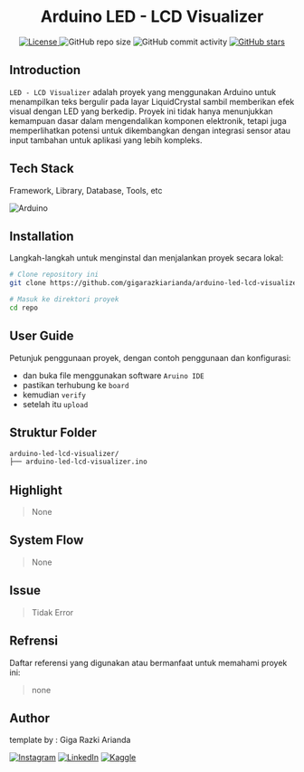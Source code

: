 <h1 align="center">Arduino LED - LCD Visualizer</h1>

<p align="center">
  <a href="LICENSE">
    <img alt="License" src="https://img.shields.io/badge/License-none-lightgrey.svg">
  </a>
  <img alt="GitHub repo size" src="https://img.shields.io/github/repo-size/gigarazkiarianda/arduino-led-lcd-visualizer">
  <img alt="GitHub commit activity" src="https://img.shields.io/github/commit-activity/m/gigarazkiarianda/arduino-led-lcd-visualizer">
  <a href="https://github.com/gigarazkiarianda/arduino-led-lcd-visualizer/stargazers">
    <img alt="GitHub stars" src="https://img.shields.io/github/stars/gigarazkiarianda/arduino-led-lcd-visualizer">
  </a>
</p>


## Introduction
`LED - LCD Visualizer` adalah proyek yang menggunakan Arduino untuk menampilkan teks bergulir pada layar LiquidCrystal sambil memberikan efek visual dengan LED yang berkedip. Proyek ini tidak hanya menunjukkan kemampuan dasar dalam mengendalikan komponen elektronik, tetapi juga memperlihatkan potensi untuk dikembangkan dengan integrasi sensor atau input tambahan untuk aplikasi yang lebih kompleks.

## Tech Stack
Framework, Library, Database, Tools, etc

![Arduino](https://img.shields.io/badge/-Arduino-00979D?style=for-the-badge&logo=Arduino&logoColor=white)

## Installation
Langkah-langkah untuk menginstal dan menjalankan proyek secara lokal:
```bash
# Clone repository ini
git clone https://github.com/gigarazkiarianda/arduino-led-lcd-visualizer.git

# Masuk ke direktori proyek
cd repo
```


## User Guide 
Petunjuk penggunaan proyek, dengan contoh penggunaan dan konfigurasi:

* dan buka file menggunakan software `Aruino IDE`
* pastikan terhubung ke `board` 
* kemudian `verify`
* setelah itu `upload`

## Struktur Folder
```bash
arduino-led-lcd-visualizer/
├── arduino-led-lcd-visualizer.ino
```

## Highlight
> None

## System Flow
> None

## Issue

> Tidak Error 

## Refrensi
Daftar referensi yang digunakan atau bermanfaat untuk memahami proyek ini:

> none

## Author
   template by : Giga Razki Arianda
   
[![Instagram](https://img.shields.io/badge/Instagram-%23E4405F.svg?logo=Instagram&logoColor=white)](https://www.instagram.com/gigarazkiarianda/) 
[![LinkedIn](https://img.shields.io/badge/LinkedIn-%230077B5.svg?logo=linkedin&logoColor=white)](https://www.linkedin.com/in/gigarazkiarianda/)
[![Kaggle](https://img.shields.io/badge/Kaggle-035a7d?style=for-the-badge&logo=kaggle&logoColor=white)](https://www.kaggle.com/gigarazki)
